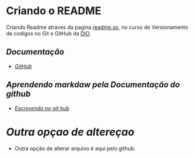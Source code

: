 # Criando o README

Criando Readme atraves da pagina [readme.so](https://readme.so/pt/editor), no curso de Versionamento de codigos no Git e GitHub da [DIO](https://web.dio.me).

## *Documentação* 


- *[GitHub](https://github.com)*
 
## *Aprendendo markdaw pela Documentação do github*
- *[Escrevendo no git hub](https://docs.github.com/pt)*

# *Outra opçao de altereçao*

- Outra opção de alterar arquivo é aqui pelo github.
